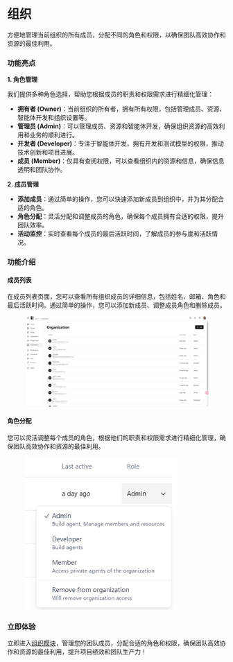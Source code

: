 # 组织

方便地管理当前组织的所有成员，分配不同的角色和权限，以确保团队高效协作和资源的最佳利用。

### 功能亮点

**1. 角色管理**

我们提供多种角色选择，帮助您根据成员的职责和权限需求进行精细化管理：

* **拥有者 (Owner)**：当前组织的所有者，拥有所有权限，包括管理成员、资源、智能体开发和组织设置等。
* **管理员 (Admin)**：可以管理成员、资源和智能体开发，确保组织资源的高效利用和业务的顺利进行。
* **开发者 (Developer)**：专注于智能体开发，拥有开发和测试模型的权限，推动技术创新和项目进展。
* **成员 (Member)**：仅具有查阅权限，可以查看组织内的资源和信息，确保信息透明和团队协作。

**2. 成员管理**

* **添加成员**：通过简单的操作，您可以快速添加新成员到组织中，并为其分配合适的角色。
* **角色分配**：灵活分配和调整成员的角色，确保每个成员拥有合适的权限，提升团队效率。
* **活动监控**：实时查看每个成员的最后活跃时间，了解成员的参与度和活跃情况。

### 功能介绍

#### **成员列表**

在成员列表页面，您可以查看所有组织成员的详细信息，包括姓名、邮箱、角色和最后活跃时间。通过简单的操作，您可以添加新成员、调整成员角色和删除成员。

<figure><img src="../.gitbook/assets/4799afa1445fa89abeb76a86f47db66.png" alt=""><figcaption></figcaption></figure>

#### **角色分配**

您可以灵活调整每个成员的角色，根据他们的职责和权限需求进行精细化管理，确保团队高效协作和资源的最佳利用。

<figure><img src="../.gitbook/assets/image (1).png" alt=""><figcaption></figcaption></figure>

### 立即体验

立即进入[组织模块](https://alpha.fusionworks.ai/)，管理您的团队成员，分配合适的角色和权限，确保团队高效协作和资源的最佳利用，提升项目绩效和团队生产力！
